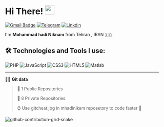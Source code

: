 # Hi There! <img src="https://raw.githubusercontent.com/MartinHeinz/MartinHeinz/master/wave.gif" width="30px">

  [![Gmail Badge](https://img.shields.io/badge/-gmail-c14438?style=for-the-badge&logo=Gmail&logoColor=ffffff)](mailto:hadi.niknam2004@gmail.com)
  [![Telegram](https://img.shields.io/badge/telegram-1DA1F2.svg?style=for-the-badge&logo=telegram&logoColor=ffffff)](https://t.me/mohammad_hadi_niknam) 
  [![Linkdin](https://img.shields.io/badge/Linkedin-1DA1F2.svg?style=for-the-badge&logo=Linkedin&logoColor=ffffff)](https://www.Linkedin.com/in/mohammad-hadi-niknam-051a8020a)

I'm <b>Mohammad hadi Niknam</b> from Tehran , IRAN 🇮🇷


## 🛠️ Technologies and Tools I use:
![PHP](https://img.shields.io/badge/php-%23777BB4.svg?style=for-the-badge&logo=php&logoColor=white) ![JavaScript](https://img.shields.io/badge/javascript-%23323330.svg?style=for-the-badge&logo=javascript&logoColor=%23F7DF1E) ![CSS3](https://img.shields.io/badge/css3-%231572B6.svg?style=for-the-badge&logo=css3&logoColor=white)   ![HTML5](https://img.shields.io/badge/html5-%23E34F26.svg?style=for-the-badge&logo=html5&logoColor=white) ![Matlab](https://img.shields.io/badge/matlab-%23323330.svg?style=for-the-badge&logo=matlab&logoColor=%23F7DF1E)

--- 

**👨‍💻 Git data**

> 📜 1 Public Repositories 
 > 
> 🔑 8 Private Repositories  
 > 
> ⌚ Use gitcheat.jpg in mhadinikam reposetory to code faster 💎

![github-contribution-grid-snake](https://user-images.githubusercontent.com/36597017/175088578-10e9f2b7-2d55-4561-bd74-ccb8120260f3.svg)
